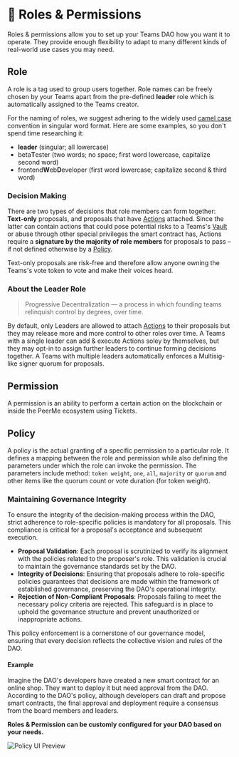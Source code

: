 # 🔑 Roles & Permissions

Roles & permissions allow you to set up your Teams DAO how you want it to operate. They provide enough flexibility to adapt to many different kinds of real-world use cases you may need.

## Role

A role is a tag used to group users together. Role names can be freely chosen by your Teams apart from the pre-defined **leader** role which is automatically assigned to the Teams creator.

For the naming of roles, we suggest adhering to the widely used [camel case](https://en.wikipedia.org/wiki/Camel_case) convention in singular word format. Here are some examples, so you don't spend time researching it:

- **leader** (singular; all lowercase)
- beta**T**ester (two words; no space; first word lowercase, capitalize second word)
- frontend**W**eb**D**eveloper (first word lowercase; capitalize second & third word)

### Decision Making

There are two types of decisions that role members can form together: **Text-only** proposals, and proposals that have [Actions](./actions.md) attached. Since the latter can contain actions that could pose potential risks to a Teams's [Vault](./vault.md) or abuse through other special privileges the smart contract has, Actions require a **signature by the majority of role members** for proposals to pass – if not defined otherwise by a [Policy](#policy).

Text-only proposals are risk-free and therefore allow anyone owning the Teams's vote token to vote and make their voices heard.

### About the Leader Role

> Progressive Decentralization — a process in which founding teams relinquish control by degrees, over time.

By default, only Leaders are allowed to attach [Actions](./actions.md) to their proposals but they may release more and more control to other roles over time. A Teams with a single leader can add & execute Actions soley by themselves, but they may opt-in to assign further leaders to continue forming decisions together. A Teams with multiple leaders automatically enforces a Multisig-like signer quorum for proposals.

## Permission

A permission is an ability to perform a certain action on the blockchain or inside the PeerMe ecosystem using Tickets.

## Policy

A policy is the actual granting of a specific permission to a particular role. It defines a mapping between
the role and permission while also defining the parameters under which the role can invoke the
permission. The parameters include method: `token weight`, `one`, `all`, `majority` or `quorum` and other items like
the quorum count or vote duration (for token weight).

### Maintaining Governance Integrity

To ensure the integrity of the decision-making process within the DAO, strict adherence to role-specific policies is mandatory for all proposals. This compliance is critical for a proposal's acceptance and subsequent execution.

- **Proposal Validation**: Each proposal is scrutinized to verify its alignment with the policies related to the proposer's role. This validation is crucial to maintain the governance standards set by the DAO.
- **Integrity of Decisions**: Ensuring that proposals adhere to role-specific policies guarantees that decisions are made within the framework of established governance, preserving the DAO's operational integrity.
- **Rejection of Non-Compliant Proposals**: Proposals failing to meet the necessary policy criteria are rejected. This safeguard is in place to uphold the governance structure and prevent unauthorized or inappropriate actions.

This policy enforcement is a cornerstone of our governance model, ensuring that every decision reflects the collective vision and rules of the DAO.

#### Example

Imagine the DAO's developers have created a new smart contract for an online shop. They want to deploy it but need approval from the DAO. According to the DAO's policy, although developers can draft and propose smart contracts, the final approval and deployment require a consensus from the board members and leaders.

**Roles & Permission can be customly configured for your DAO based on your needs.**

![Policy UI Preview](/images/policy-ui.png)
